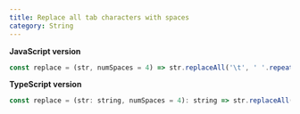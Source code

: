 ```yaml
---
title: Replace all tab characters with spaces
category: String
---
```


**JavaScript version**

```js
const replace = (str, numSpaces = 4) => str.replaceAll('\t', ' '.repeat(numSpaces));
```

**TypeScript version**

```js
const replace = (str: string, numSpaces = 4): string => str.replaceAll('\t', ' '.repeat(numSpaces));
```
